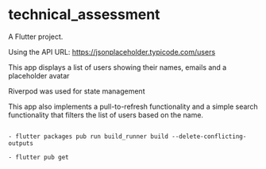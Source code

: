 # technical_assessment

A Flutter project.

Using the API URL: https://jsonplaceholder.typicode.com/users

This app displays a list of users showing their names, emails and a placeholder avatar

Riverpod was used for state management  

This app also implements a pull-to-refresh functionality and a simple search functionality that filters the list of users based on the name.

```To run the project for the first time, run these: 

- flutter packages pub run build_runner build --delete-conflicting-outputs

- flutter pub get

